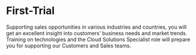 # First-Trial

Supporting sales opportunities in various industries and countries, you will get an excellent insight into customers’ business needs and market trends. Training on technologies and the Cloud Solutions Specialist role will prepare you for supporting our Customers and Sales teams.
